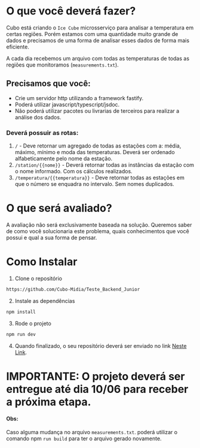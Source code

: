 # O que você deverá fazer?

Cubo está criando o `Ice Cube` microsserviço para analisar a temperatura em certas regiões. Porém estamos com uma quantidade muito grande de dados e precisamos de uma forma de analisar esses dados de forma mais eficiente.

A cada dia recebemos um arquivo com todas as temperaturas de todas as regiões que monitoramos (`measurements.txt`).

## Precisamos que você:

-    Crie um servidor http utilizando a framework fastify.
-    Poderá utilizar javascript/typescript/jsdoc.
-    Não poderá utilizar pacotes ou livrarias de terceiros para realizar a análise dos dados.

### Deverá possuir as rotas:

1. `/` - Deve retornar um agregado de todas as estações com a: média, máximo, mínimo e moda das temperaturas. Deverá ser ordenado alfabeticamente pelo nome da estação.
2. `/station/{{nome}}` - Deverá retornar todas as instâncias da estação com o nome informado. Com os cálculos realizados.
3. `/temperatura/{{temperatura}}` - Deve retornar todas as estações em que o número se enquadra no intervalo. Sem nomes duplicados.

# O que será avaliado?

A avaliação não será exclusivamente baseada na solução. Queremos saber de como você solucionaria este problema, quais conhecimentos que você possui e qual a sua forma de pensar.

# Como Instalar

1. Clone o repositório


```bash
https://github.com/Cubo-Midia/Teste_Backend_Junior
```

2. Instale as dependências
```bash
npm install
```
3. Rode o projeto
```bash
npm run dev
```
4. Quando finalizado, o seu repositório deverá ser enviado no link [Neste Link](https://docs.google.com/forms/d/e/1FAIpQLSdPHpdu71srDEgM53BGcuHVecxRjS8kmBJOaZefvoJOEn36_A/viewform).

# **IMPORTANTE:** O projeto deverá ser entregue até dia 10/06 para receber a próxima etapa.

#### Obs:

Caso alguma mudança no arquivo `measurements.txt`. poderá utilizar o comando npm `run build` para ter o arquivo gerado novamente.

